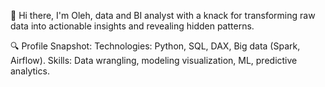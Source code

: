 👋 Hi there, I'm Oleh, data and BI analyst with a knack for transforming raw data into actionable insights and revealing hidden patterns. 

🔍 Profile Snapshot:
Technologies: Python, SQL, DAX, Big data (Spark, Airflow).
Skills: Data wrangling, modeling visualization, ML, predictive analytics.

<!---
obaliuta/obaliuta is a ✨ special ✨ repository because its `README.md` (this file) appears on your GitHub profile.
You can click the Preview link to take a look at your changes.
--->
